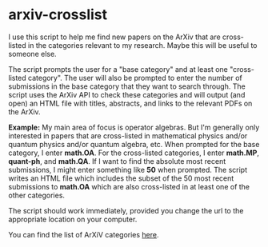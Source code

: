 # arxiv-crosslist

I use this script to help me find new papers on the ArXiv that are cross-listed in the categories relevant to my research. Maybe this will be useful to someone else.

The script prompts the user for a "base category" and at least one "cross-listed category". The user will also be prompted to enter the number of submissions in the base category that they want to search through. The script uses the ArXiv API to check these categories and will output (and open) an HTML file with titles, abstracts, and links to the relevant PDFs on the ArXiv.

**Example:** My main area of focus is operator algebras. But I'm generally only interested in papers that are cross-listed in mathematical physics and/or quantum physics and/or quantum algebra, etc. When prompted for the base category, I enter **math.OA**. For the cross-listed categories, I enter **math.MP**, **quant-ph**, and **math.QA**. If I want to find the absolute most recent submissions, I might enter something like **50** when prompted. The script writes an HTML file which includes the subset of the 50 most recent submissions to **math.OA** which are also cross-listed in at least one of the other categories.

The script should work immediately, provided you change the url to the appropriate location on your computer.

You can find the list of ArXiV categories [here](https://arxiv.org/category_taxonomy). 
